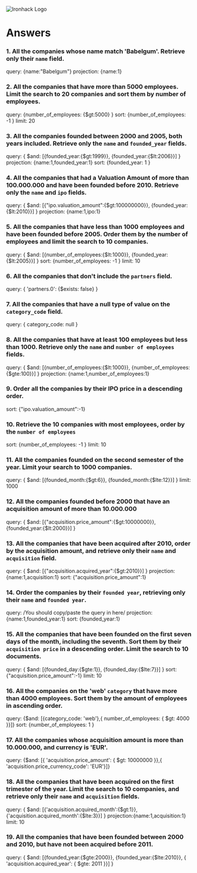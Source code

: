 ![Ironhack Logo](https://i.imgur.com/1QgrNNw.png)

# Answers

### 1. All the companies whose name match 'Babelgum'. Retrieve only their `name` field.

query: {name:"Babelgum"}
projection: {name:1}

### 2. All the companies that have more than 5000 employees. Limit the search to 20 companies and sort them by **number of employees**.

query: {number_of_employees: {$gt:5000} }
sort: {number_of_employees: -1 }
limit: 20

### 3. All the companies founded between 2000 and 2005, both years included. Retrieve only the `name` and `founded_year` fields.

query: { $and: [{founded_year:{$gt:1999}}, {founded_year:{$lt:2006}}] }
projection: {name:1,founded_year:1}
sort: {founded_year: 1 }

### 4. All the companies that had a Valuation Amount of more than 100.000.000 and have been founded before 2010. Retrieve only the `name` and `ipo` fields.

query: { $and: [{"ipo.valuation_amount":{$gt:100000000}}, {founded_year:{$lt:2010}}] }
projection: {name:1,ipo:1}

### 5. All the companies that have less than 1000 employees and have been founded before 2005. Order them by the number of employees and limit the search to 10 companies.

query: { $and: [{number_of_employees:{$lt:1000}}, {founded_year:{$lt:2005}}] }
sort: {number_of_employees: -1 }
limit: 10

### 6. All the companies that don't include the `partners` field.

query: { 'partners.0': {$exists: false} }

### 7. All the companies that have a null type of value on the `category_code` field.

query: { category_code: null }

### 8. All the companies that have at least 100 employees but less than 1000. Retrieve only the `name` and `number of employees` fields.

query: { $and: [{number_of_employees:{$lt:1000}}, {number_of_employees:{$gte:100}}] }
projection: {name:1,number_of_employees:1}

### 9. Order all the companies by their IPO price in a descending order.

sort: {"ipo.valuation_amount":-1}

### 10. Retrieve the 10 companies with most employees, order by the `number of employees`

sort: {number_of_employees: -1 }
limit: 10

### 11. All the companies founded on the second semester of the year. Limit your search to 1000 companies.

query: { $and: [{founded_month:{$gt:6}}, {founded_month:{$lte:12}}] }
limit: 1000

### 12. All the companies founded before 2000 that have an acquisition amount of more than 10.000.000

query: { $and: [{"acquisition.price_amount":{$gt:10000000}}, {founded_year:{$lt:2000}}] }

### 13. All the companies that have been acquired after 2010, order by the acquisition amount, and retrieve only their `name` and `acquisition` field.

query: { $and: [{"acquisition.acquired_year":{$gt:2010}}] }
projection: {name:1,acquisition:1}
sort: {"acquisition.price_amount":1}


### 14. Order the companies by their `founded year`, retrieving only their `name` and `founded year`.

query: /You should copy/paste the query in here/
projection: {name:1,founded_year:1}
sort: {founded_year:1}

### 15. All the companies that have been founded on the first seven days of the month, including the seventh. Sort them by their `acquisition price` in a descending order. Limit the search to 10 documents.
 
query: { $and: [{founded_day:{$gte:1}}, {founded_day:{$lte:7}}] }
sort: {"acquisition.price_amount":-1}
limit: 10

### 16. All the companies on the 'web' `category` that have more than 4000 employees. Sort them by the amount of employees in ascending order.

query: {$and: [{category_code: 'web'},{ number_of_employees: { $gt: 4000 }}]}
sort: {number_of_employees: 1 }

### 17. All the companies whose acquisition amount is more than 10.000.000, and currency is 'EUR'.

query: {$and: [{ 'acquisition.price_amount': { $gt: 10000000 }},{ 'acquisition.price_currency_code': 'EUR'}]}

### 18. All the companies that have been acquired on the first trimester of the year. Limit the search to 10 companies, and retrieve only their `name` and `acquisition` fields.

query: { $and: [{'acquisition.acquired_month':{$gt:1}}, {'acquisition.acquired_month':{$lte:3}}] }
projection:{name:1,acquisition:1}
limit: 10

### 19. All the companies that have been founded between 2000 and 2010, but have not been acquired before 2011.

query: { $and: [{founded_year:{$gte:2000}}, {founded_year:{$lte:2010}}, { 'acquisition.acquired_year': { $gte: 2011 }}] }
